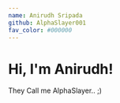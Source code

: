 ```yaml
---
name: Anirudh Sripada
github: AlphaSlayer001
fav_color: #000000
---
```


# Hi, I'm Anirudh!
They Call me AlphaSlayer.. ;)
